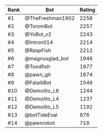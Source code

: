 Rank|Bot|Rating
---|---|---
#1|@TheFreshman1902|2258
#2|@ToromBot|2257
#3|@YoBot_v2|2243
#4|@Intron014|2214
#5|@RaspFish|2212
#6|@magnusglad_bot|1946
#7|@Toodfish|1877
#8|@pawn_git|1874
#9|@FataliiBot|1549
#10|@Demolito_L6|1244
#11|@Demolito_L4|1237
#12|@Demolito_L5|1192
#13|@botTideEval|876
#14|@pawnrobot|718
